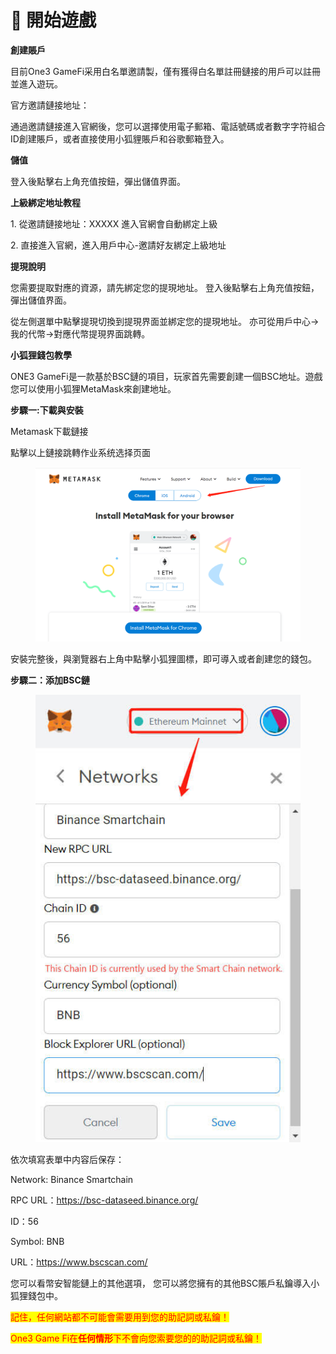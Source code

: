 # 🎰 開始遊戲

**創建賬戶**

目前One3 GameFi采用白名單邀請製，僅有獲得白名單註冊鏈接的用戶可以註冊並進入遊玩。

官方邀請鏈接地址：

通過邀請鏈接進入官網後，您可以選擇使用電子郵箱、電話號碼或者數字字符組合ID創建賬戶，或者直接使用小狐貍賬戶和谷歌郵箱登入。

**儲值**

登入後點擊右上角充值按鈕，彈出儲值界面。

**上級綁定地址教程**

1\. 從邀請鏈接地址：XXXXX           進入官網會自動綁定上級

2\. 直接進入官網，進入用戶中心-邀請好友綁定上級地址

**提現說明**

您需要提取對應的資源，請先綁定您的提現地址。 登入後點擊右上角充值按鈕，彈出儲值界面。

從左側選單中點擊提現切換到提現界面並綁定您的提現地址。 亦可從用戶中心->我的代幣->對應代幣提現界面跳轉。

**小狐狸錢包教學**

ONE3 GameFi是一款基於BSC鏈的項目，玩家首先需要創建一個BSC地址。遊戲您可以使用小狐狸MetaMask來創建地址。

**步驟一:下載與安裝**

Metamask下載鏈接

點擊以上鏈接跳轉作业系统选择页面

<figure><img src=".gitbook/assets/狐狸1.png" alt=""><figcaption></figcaption></figure>

安裝完整後，與瀏覽器右上角中點擊小狐狸圖標，即可導入或者創建您的錢包。

**步驟二：添加BSC鏈**

<figure><img src=".gitbook/assets/狐狸2.png" alt=""><figcaption></figcaption></figure>

依次填寫表單中内容后保存：

Network: Binance Smartchain

RPC URL：https://bsc-dataseed.binance.org/

ID：56

Symbol: BNB

URL：https://www.bscscan.com/

您可以看幣安智能鏈上的其他選項， 您可以將您擁有的其他BSC賬戶私鑰導入小狐狸錢包中。

<mark style="color:red;">記住，任何網站都不可能會需要用到您的助記詞或私鑰！</mark>

<mark style="color:red;">One3 Game Fi在</mark><mark style="color:red;">**任何情形**</mark><mark style="color:red;">下不會向您索要您的的助記詞或私鑰！</mark>
